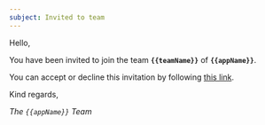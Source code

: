 ```yaml
---
subject: Invited to team
---
```


Hello,

You have been invited to join the team **`{{teamName}}`** of **`{{appName}}`**.

You can accept or decline this invitation by following [this link](/{{url}}).

Kind regards,

_The `{{appName}}` Team_
